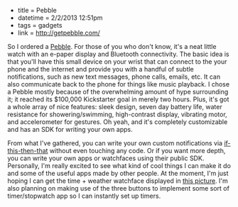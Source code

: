 * title = Pebble
* datetime = 2/2/2013 12:51pm
* tags = gadgets
* link = http://getpebble.com/

So I ordered a [Pebble](http://getpebble.com). For those of you who don't know, it's a neat little watch with an e-paper display and Bluetooth connectivity. The basic idea is that you'll have this small device on your wrist that can connect to the your phone and the internet and provide you with a handful of subtle notifications, such as new text messages, phone calls, emails, etc. It can also communicate back to the phone for things like music playback. I chose a Pebble mostly because of the overwhelming amount of hype surrounding it; it reached its $100,000 Kickstarter goal in merely two hours. Plus, it's got a whole array of nice features: sleek design, seven day battery life, water resistance for showering/swimming, high-contrast display, vibrating motor, and accelerometer for gestures. Oh yeah, and it's completely customizable and has an SDK for writing your own apps.

From what I've gathered, you can write your own custom notifications via [if-this-then-that](http://ifttt.com) without even touching any code. Or if you want more depth, you can write your own apps or watchfaces using their public SDK. Personally, I'm really excited to see what kind of cool things I can make it do and some of the useful apps made by other people. At the moment, I'm just hoping I can get the time + weather watchface displayed in [this picture](http://cdn.shopify.com/s/files/1/0106/1422/t/4/assets/photo-watchfaces-3.jpg?13). I'm also planning on making use of the three buttons to implement some sort of timer/stopwatch app so I can instantly set up timers.
